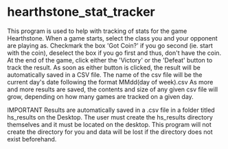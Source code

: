 # hearthstone_stat_tracker
This program is used to help with tracking of stats for the game Hearthstone.
When a game starts, select the class you and your opponent are playing as.
Checkmark the box 'Got Coin?' if you go second (ie. start with the coin), deselect the box if you go first and thus, don't have the coin.
At the end of the game, click either the 'Victory' or the 'Defeat' button to track the result.
As soon as either button is clicked, the result will be automatically saved in a CSV file. The name of the csv file will be the current day's date following the format MMdd(day of week).csv
As more and more results are saved, the contents and size of any given csv file will grow, depending on how many games are tracked on a given day.

IMPORTANT
Results are automatically saved in a .csv file in a folder titled hs_results on the Desktop. The user must create the hs_results directory themselves and it must be located on the desktop. This program will not create the directory for you and data will be lost if the directory does not exist beforehand.
